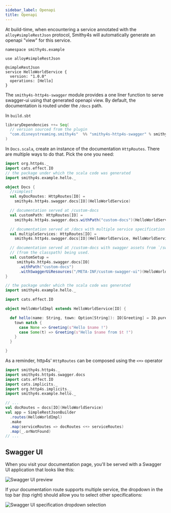```yaml
---
sidebar_label: Openapi
title: Openapi
---
```


At build-time, when encountering a service annotated with the `alloy#simpleRestJson` protocol, Smithy4s will automatically generate an openapi "view" for this service.

```smithy
namespace smithy4s.example

use alloy#simpleRestJson

@simpleRestJson
service HelloWorldService {
  version: "1.0.0"
  operations: [Hello]
}
```

The `smithy4s-http4s-swagger` module provides a one liner function to serve swagger-ui using that generated openapi view. By default, the documentation is routed under the `/docs` path.

In `build.sbt`

```scala
libraryDependencies ++= Seq(
  // version sourced from the plugin
  "com.disneystreaming.smithy4s"  %% "smithy4s-http4s-swagger" % smithy4sVersion.value
)
```

In `Docs.scala`, create an instance of the documentation `HttpRoutes`. There are multiple ways to do that. Pick the one you need:

```scala mdoc:compile-only
import org.http4s._
import cats.effect.IO
// the package under which the scala code was generated
import smithy4s.example.hello._

object Docs {
  //simplest
  val myDocRoutes: HttpRoutes[IO] =
    smithy4s.http4s.swagger.docs[IO](HelloWorldService)

  // documentation served at /custom-docs
  val customPath: HttpRoutes[IO] =
    smithy4s.http4s.swagger.docs.withPath("custom-docs")(HelloWorldService)

  // documentation served at /docs with multiple service specification defined.
  val multipleServices: HttpRoutes[IO] =
    smithy4s.http4s.swagger.docs[IO](HelloWorldService, HelloWorldService)

  // documentation served at /custom-docs with swagger assets from `/swagger-ui-path`
  // (from the classpath) being used.
  val customSetup =
     smithy4s.http4s.swagger.docs[IO]
      .withPath("custom-docs")
      .withSwaggerUiResources("/META-INF/custom-swagger-ui")(HelloWorldService)
}
```

```scala mdoc:invisible
// the package under which the scala code was generated
import smithy4s.example.hello._

import cats.effect.IO

object HelloWorldImpl extends HelloWorldService[IO] {

  def hello(name: String, town: Option[String]): IO[Greeting] = IO.pure {
    town match {
      case None => Greeting(s"Hello $name !")
      case Some(t) => Greeting(s"Hello $name from $t !")
    }
  }

}
```

As a reminder, http4s' `HttpRoutes` can be composed using the `<+>` operator

```scala mdoc:compile-only
import smithy4s.http4s._
import smithy4s.http4s.swagger.docs
import cats.effect.IO
import cats.implicits._
import org.http4s.implicits._
import smithy4s.example.hello._

// ...
val docRoutes = docs[IO](HelloWorldService)
val app = SimpleRestJsonBuilder
  .routes(HelloWorldImpl)
  .make
  .map(serviceRoutes => docRoutes <+> serviceRoutes)
  .map(_.orNotFound)
// ...
```

## Swagger UI

When you visit your documentation page, you'll be served with a Swagger UI application that looks like this:

![Swagger UI preview](swagger-ui.png)

If your documentation route supports multiple service, the dropdown in the top bar (top right) should allow you to select other specifications:

![Swagger UI specification dropdown selection](swagger-ui-dropdown.png)
